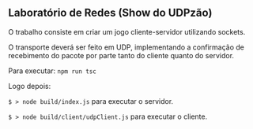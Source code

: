 ## Laboratório de Redes (Show do UDPzão)

O trabalho consiste em criar um jogo cliente-servidor utilizando sockets.

O transporte deverá ser feito em UDP, implementando a confirmação de recebimento do pacote por parte tanto do cliente quanto do servidor.

Para executar:  ```npm run tsc```

Logo depois:

```$ > node build/index.js``` para executar o servidor.

```$ > node build/client/udpClient.js``` para executar o cliente.
